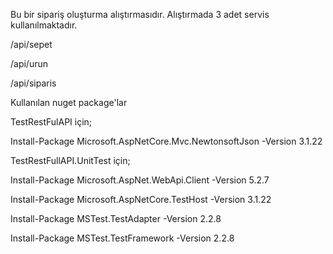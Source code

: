 Bu bir sipariş oluşturma alıştırmasıdır. 
Alıştırmada 3 adet servis kullanılmaktadır.

/api/sepet

/api/urun

/api/siparis


Kullanılan nuget package'lar

TestRestFulAPI için;

Install-Package Microsoft.AspNetCore.Mvc.NewtonsoftJson -Version 3.1.22



TestRestFullAPI.UnitTest için;

Install-Package Microsoft.AspNet.WebApi.Client -Version 5.2.7

Install-Package Microsoft.AspNetCore.TestHost -Version 3.1.22

Install-Package MSTest.TestAdapter -Version 2.2.8

Install-Package MSTest.TestFramework -Version 2.2.8
